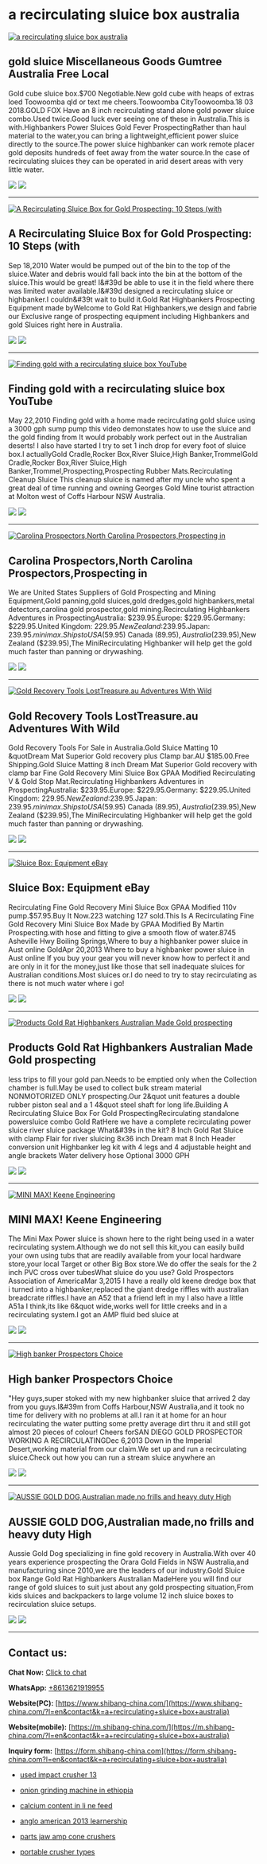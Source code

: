 # a recirculating sluice box australia

<a href="https://swt.shibang-china.com/?l=en&img&k=a+recirculating+sluice+box+australia" target="_blank">![a recirculating sluice box australia](http://static.shibang-china.com/all-800x300/497.jpg)</a>

## gold sluice Miscellaneous Goods Gumtree Australia Free Local
Gold cube sluice box.$700 Negotiable.New gold cube with heaps of extras loed Toowoomba qld or text me cheers.Toowoomba CityToowoomba.18 03 2018.GOLD FOX Have an 8 inch recirculating stand alone gold power sluice combo.Used twice.Good luck ever seeing one of these in Australia.This is with.Highbankers Power Sluices Gold Fever ProspectingRather than haul material to the water,you can bring a lightweight,efficient power sluice directly to the source.The power sluice highbanker can work remote placer gold deposits hundreds of feet away from the water source.In the case of recirculating sluices they can be operated in arid desert areas with very little water.


<a href="https://whatsapp.shibangsoft.com/WhatsApp.php" target="_blank" title="WhatsApp">![](http://static.shibang-china.com/icon/whatsapp.png)</a> <a href="https://swt.shibang-china.com/?l=en&icon&k=a+recirculating+sluice+box+australia" target="_blank">![](http://static.shibang-china.com/icon/chat-en.png)</a>

---

<a href="https://swt.shibang-china.com/?l=en&img&k=a+recirculating+sluice+box+australia" target="_blank">![A Recirculating Sluice Box for Gold Prospecting: 10 Steps (with](http://static.shibang-china.com/all-800x300/1339.jpg)</a>

## A Recirculating Sluice Box for Gold Prospecting: 10 Steps (with
Sep 18,2010 Water would be pumped out of the bin to the top of the sluice.Water and debris would fall back into the bin at the bottom of the sluice.This would be great! I&#39d be able to use it in the field where there was limited water available.I&#39d designed a recirculating sluice or highbanker.I couldn&#39t wait to build it.Gold Rat Highbankers Prospecting Equipment made byWelcome to Gold Rat Highbankers,we design and fabrie our Exclusive range of prospecting equipment including Highbankers and gold Sluices right here in Australia.


<a href="https://whatsapp.shibangsoft.com/WhatsApp.php" target="_blank" title="WhatsApp">![](http://static.shibang-china.com/icon/whatsapp.png)</a> <a href="https://swt.shibang-china.com/?l=en&icon&k=a+recirculating+sluice+box+australia" target="_blank">![](http://static.shibang-china.com/icon/chat-en.png)</a>

---

<a href="https://swt.shibang-china.com/?l=en&img&k=a+recirculating+sluice+box+australia" target="_blank">![Finding gold with a recirculating sluice box YouTube](http://static.shibang-china.com/all-800x300/264.jpg)</a>

## Finding gold with a recirculating sluice box YouTube
May 22,2010 Finding gold with a home made recirculating gold sluice using a 3000 gph sump pump this video demonstates how to use the sluice and the gold finding from It would probably work perfect out in the Australian deserts! I also have started I try to set 1 inch drop for every foot of sluice box.I actuallyGold Cradle,Rocker Box,River Sluice,High Banker,TrommelGold Cradle,Rocker Box,River Sluice,High Banker,Trommel,Prospecting,Prospecting Rubber Mats.Recirculating Cleanup Sluice This cleanup sluice is named after my uncle who spent a great deal of time running and owning Georges Gold Mine tourist attraction at Molton west of Coffs Harbour NSW Australia.


<a href="https://whatsapp.shibangsoft.com/WhatsApp.php" target="_blank" title="WhatsApp">![](http://static.shibang-china.com/icon/whatsapp.png)</a> <a href="https://swt.shibang-china.com/?l=en&icon&k=a+recirculating+sluice+box+australia" target="_blank">![](http://static.shibang-china.com/icon/chat-en.png)</a>

---

<a href="https://swt.shibang-china.com/?l=en&img&k=a+recirculating+sluice+box+australia" target="_blank">![Carolina Prospectors,North Carolina Prospectors,Prospecting in](http://static.shibang-china.com/all-800x300/1179.jpg)</a>

## Carolina Prospectors,North Carolina Prospectors,Prospecting in
We are United States Suppliers of Gold Prospecting and Mining Equipment,Gold panning,gold sluices,gold dredges,gold highbankers,metal detectors,carolina gold prospector,gold mining.Recirculating Highbankers Adventures in ProspectingAustralia: $239.95.Europe: $229.95.Germany: $229.95.United Kingdom: $229.95.New Zealand:$239.95.Japan: $239.95.mini max.Ships to USA ($59.95) Canada ($89.95),Australia ($239.95),New Zealand ($239.95),The MiniRecirculating Highbanker will help get the gold much faster than panning or drywashing.


<a href="https://whatsapp.shibangsoft.com/WhatsApp.php" target="_blank" title="WhatsApp">![](http://static.shibang-china.com/icon/whatsapp.png)</a> <a href="https://swt.shibang-china.com/?l=en&icon&k=a+recirculating+sluice+box+australia" target="_blank">![](http://static.shibang-china.com/icon/chat-en.png)</a>

---

<a href="https://swt.shibang-china.com/?l=en&img&k=a+recirculating+sluice+box+australia" target="_blank">![Gold Recovery Tools LostTreasure.au Adventures With Wild](http://static.shibang-china.com/all-800x300/214.jpg)</a>

## Gold Recovery Tools LostTreasure.au Adventures With Wild
Gold Recovery Tools For Sale in Australia.Gold Sluice Matting 10 &quotDream Mat Superior Gold recovery plus Clamp bar.AU $185.00.Free Shipping.Gold Sluice Matting 8 inch Dream Mat Superior Gold recovery with clamp bar Fine Gold Recovery Mini Sluice Box GPAA Modified Recirculating V & Gold Stop Mat.Recirculating Highbankers Adventures in ProspectingAustralia: $239.95.Europe: $229.95.Germany: $229.95.United Kingdom: $229.95.New Zealand:$239.95.Japan: $239.95.mini max.Ships to USA ($59.95) Canada ($89.95),Australia ($239.95),New Zealand ($239.95),The MiniRecirculating Highbanker will help get the gold much faster than panning or drywashing.


<a href="https://whatsapp.shibangsoft.com/WhatsApp.php" target="_blank" title="WhatsApp">![](http://static.shibang-china.com/icon/whatsapp.png)</a> <a href="https://swt.shibang-china.com/?l=en&icon&k=a+recirculating+sluice+box+australia" target="_blank">![](http://static.shibang-china.com/icon/chat-en.png)</a>

---

<a href="https://swt.shibang-china.com/?l=en&img&k=a+recirculating+sluice+box+australia" target="_blank">![Sluice Box: Equipment eBay](http://static.shibang-china.com/all-800x300/841.jpg)</a>

## Sluice Box: Equipment eBay
Recirculating Fine Gold Recovery Mini Sluice Box GPAA Modified 110v pump.$57.95.Buy It Now.223 watching 127 sold.This Is A Recirculating Fine Gold Recovery Mini Sluice Box Made by GPAA Modified By Martin Prospecting.with hose and fitting to give a smooth flow of water.8745 Asheville Hwy Boiling Springs,Where to buy a highbanker power sluice in Aust online GoldApr 20,2013 Where to buy a highbanker power sluice in Aust online If you buy your gear you will never know how to perfect it and are only in it for the money,just like those that sell inadequate sluices for Australian conditions.Most sluices or.I do need to try to stay recirculating as there is not much water where i go!


<a href="https://whatsapp.shibangsoft.com/WhatsApp.php" target="_blank" title="WhatsApp">![](http://static.shibang-china.com/icon/whatsapp.png)</a> <a href="https://swt.shibang-china.com/?l=en&icon&k=a+recirculating+sluice+box+australia" target="_blank">![](http://static.shibang-china.com/icon/chat-en.png)</a>

---

<a href="https://swt.shibang-china.com/?l=en&img&k=a+recirculating+sluice+box+australia" target="_blank">![Products Gold Rat Highbankers Australian Made Gold prospecting](http://static.shibang-china.com/all-800x300/650.jpg)</a>

## Products Gold Rat Highbankers Australian Made Gold prospecting
less trips to fill your gold pan.Needs to be emptied only when the Collection chamber is full.May be used to collect bulk stream material NONMOTORIZED ONLY prospecting.Our 2&quot unit features a double rubber piston seal and a 1 4&quot steel shaft for long life.Building A Recirculating Sluice Box For Gold ProspectingRecirculating standalone powersluice combo Gold RatHere we have a complete recirculating power sluice river sluice package What&#39s in the kit? 8 Inch Gold Rat Sluice with clamp Flair for river sluicing 8x36 inch Dream mat 8 Inch Header conversion unit Highbanker leg kit with 4 legs and 4 adjustable height and angle brackets Water delivery hose Optional 3000 GPH


<a href="https://whatsapp.shibangsoft.com/WhatsApp.php" target="_blank" title="WhatsApp">![](http://static.shibang-china.com/icon/whatsapp.png)</a> <a href="https://swt.shibang-china.com/?l=en&icon&k=a+recirculating+sluice+box+australia" target="_blank">![](http://static.shibang-china.com/icon/chat-en.png)</a>

---

<a href="https://swt.shibang-china.com/?l=en&img&k=a+recirculating+sluice+box+australia" target="_blank">![MINI MAX! Keene Engineering](http://static.shibang-china.com/all-800x300/1458.jpg)</a>

## MINI MAX! Keene Engineering
The Mini Max Power sluice is shown here to the right being used in a water recirculating system.Although we do not sell this kit,you can easily build your own using tubs that are readily available from your local hardware store,your local Target or other Big Box store.We do offer the seals for the 2 inch PVC cross over tubesWhat sluice do you use? Gold Prospectors Association of AmericaMar 3,2015 I have a really old keene dredge box that i turned into a highbanker,replaced the giant dredge riffles with australian breadcrate riffles.I have an A52 that a friend left in my I also have a little A51a I think,its like 6&quot wide,works well for little creeks and in a recirculating system.I got an AMP fluid bed sluice at


<a href="https://whatsapp.shibangsoft.com/WhatsApp.php" target="_blank" title="WhatsApp">![](http://static.shibang-china.com/icon/whatsapp.png)</a> <a href="https://swt.shibang-china.com/?l=en&icon&k=a+recirculating+sluice+box+australia" target="_blank">![](http://static.shibang-china.com/icon/chat-en.png)</a>

---

<a href="https://swt.shibang-china.com/?l=en&img&k=a+recirculating+sluice+box+australia" target="_blank">![High banker Prospectors Choice](http://static.shibang-china.com/all-800x300/971.jpg)</a>

## High banker Prospectors Choice
"Hey guys,super stoked with my new highbanker sluice that arrived 2 day from you guys.I&#39m from Coffs Harbour,NSW Australia,and it took no time for delivery with no problems at all.I ran it at home for an hour recirculating the water putting some pretty average dirt thru it and still got almost 20 pieces of colour! Cheers forSAN DIEGO GOLD PROSPECTOR WORKING A RECIRCULATINGDec 6,2013 Down in the Imperial Desert,working material from our claim.We set up and run a recirculating sluice.Check out how you can run a stream sluice anywhere an


<a href="https://whatsapp.shibangsoft.com/WhatsApp.php" target="_blank" title="WhatsApp">![](http://static.shibang-china.com/icon/whatsapp.png)</a> <a href="https://swt.shibang-china.com/?l=en&icon&k=a+recirculating+sluice+box+australia" target="_blank">![](http://static.shibang-china.com/icon/chat-en.png)</a>

---

<a href="https://swt.shibang-china.com/?l=en&img&k=a+recirculating+sluice+box+australia" target="_blank">![AUSSIE GOLD DOG,Australian made,no frills and heavy duty High](http://static.shibang-china.com/all-800x300/679.jpg)</a>

## AUSSIE GOLD DOG,Australian made,no frills and heavy duty High
Aussie Gold Dog specializing in fine gold recovery in Australia.With over 40 years experience prospecting the Orara Gold Fields in NSW Australia,and manufacturing since 2010,we are the leaders of our industry.Gold Sluice box Range Gold Rat Highbankers Australian MadeHere you will find our range of gold sluices to suit just about any gold prospecting situation,From kids sluices and backpackers to large volume 12 inch sluice boxes to recirculation sluice setups.


<a href="https://whatsapp.shibangsoft.com/WhatsApp.php" target="_blank" title="WhatsApp">![](http://static.shibang-china.com/icon/whatsapp.png)</a> <a href="https://swt.shibang-china.com/?l=en&icon&k=a+recirculating+sluice+box+australia" target="_blank">![](http://static.shibang-china.com/icon/chat-en.png)</a>

---
## Contact us:

**Chat Now:** [Click to chat](https://swt.shibang-china.com?l=en&contact&k=a+recirculating+sluice+box+australia)

**WhatsApp:**  [+8613621919955](https://whatsapp.shibangsoft.com/WhatsApp.php)

**Website(PC):** [https://www.shibang-china.com/](https://www.shibang-china.com/?l=en&contact&k=a+recirculating+sluice+box+australia)

**Website(mobile):** [https://m.shibang-china.com/](https://m.shibang-china.com/?l=en&contact&k=a+recirculating+sluice+box+australia)

**Inquiry form:** [https://form.shibang-china.com](https://form.shibang-china.com?l=en&contact&k=a+recirculating+sluice+box+australia)

* [used impact crusher 13](../119/used%20impact%20crusher%2013.md)

* [onion grinding machine in ethiopia](../116/onion%20grinding%20machine%20in%20ethiopia.md)

* [calcium content in li ne feed](../116/calcium%20content%20in%20li%20ne%20feed.md)

* [anglo american 2013 learnership](../113/anglo%20american%202013%20learnership.md)

* [parts jaw amp cone crushers](../121/parts%20jaw%20amp%20cone%20crushers.md)

* [portable crusher types](../121/portable%20crusher%20types.md)